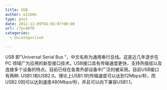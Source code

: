 ```yaml
---
title: USB
author: w1100n
type: post
date: 2012-12-09T04:56:07+00:00
url: /?p=4876
categories:
  - Uncategorized

---
```

USB 即"Universal Serial Bus "，中文名称为通用串行总线。这是近几年逐步在PC 领域广为应用的新型接口技术。USB接口具有传输速度更快，支持热插拔以及连接多个设备的特点。目前已经在各类外部设备中广泛的被采用。目前USB接口有两种: USB1.1和USB2.0。理论上USB1.1的传输速度可以达到12Mbps/秒，而USB2.0则可以达到速度480Mbps/秒，并且可以向下兼容USB1.1。
